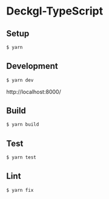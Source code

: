 # Deckgl-TypeScript

## Setup

```bash
$ yarn
```

## Development

```bash
$ yarn dev
```

http://localhost:8000/

## Build

```bash
$ yarn build
```

## Test

```bash
$ yarn test
```

## Lint

```bash
$ yarn fix
```
